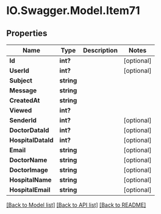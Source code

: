 # IO.Swagger.Model.Item71
## Properties

Name | Type | Description | Notes
------------ | ------------- | ------------- | -------------
**Id** | **int?** |  | [optional] 
**UserId** | **int?** |  | [optional] 
**Subject** | **string** |  | 
**Message** | **string** |  | 
**CreatedAt** | **string** |  | 
**Viewed** | **int?** |  | 
**SenderId** | **int?** |  | [optional] 
**DoctorDataId** | **int?** |  | [optional] 
**HospitalDataId** | **int?** |  | [optional] 
**Email** | **string** |  | [optional] 
**DoctorName** | **string** |  | [optional] 
**DoctorImage** | **string** |  | [optional] 
**HospitalName** | **string** |  | [optional] 
**HospitalEmail** | **string** |  | [optional] 

[[Back to Model list]](../README.md#documentation-for-models) [[Back to API list]](../README.md#documentation-for-api-endpoints) [[Back to README]](../README.md)

